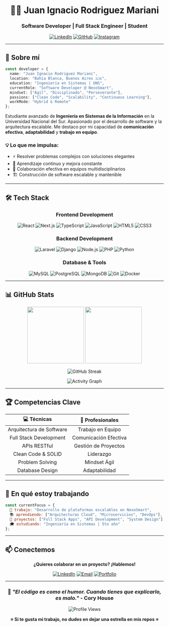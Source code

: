 <div align="center">

# 👨‍💻 Juan Ignacio Rodriguez Mariani

### Software Developer | Full Stack Engineer | Student

[![LinkedIn](https://img.shields.io/badge/LinkedIn-0077B5?style=for-the-badge&logo=linkedin&logoColor=white)]((https://www.linkedin.com/in/juan-ignacio-rodriguez-mariani/))
[![GitHub](https://img.shields.io/badge/GitHub-100000?style=for-the-badge&logo=github&logoColor=white)](https://github.com/JuanIRMariani)
[![Instagram](https://img.shields.io/badge/Instagram-E4405F?style=for-the-badge&logo=instagram&logoColor=white)](https://www.instagram.com/juanirmariani/)

</div>

---

## 🚀 Sobre mí

```typescript
const developer = {
  name: "Juan Ignacio Rodriguez Mariani",
  location: "Bahía Blanca, Buenos Aires 🇦🇷",
  education: "Ingeniería en Sistemas | UNS",
  currentRole: "Software Developer @ NexoSmart",
  mindset: ["Ágil", "Disciplinado", "Perseverante"],
  passions: ["Clean Code", "Scalability", "Continuous Learning"],
  workMode: "Hybrid & Remote"
};
```

Estudiante avanzado de **Ingeniería en Sistemas de la Información** en la Universidad Nacional del Sur. Apasionado por el desarrollo de software y la arquitectura escalable. Me destaco por mi capacidad de **comunicación efectiva**, **adaptabilidad** y **trabajo en equipo**.

### 💡 Lo que me impulsa:
- ⚡ Resolver problemas complejos con soluciones elegantes
- 🎯 Aprendizaje continuo y mejora constante
- 🤝 Colaboración efectiva en equipos multidisciplinarios
- 🏗️ Construcción de software escalable y mantenible

---

## 🛠️ Tech Stack

<div align="center">

### Frontend Development
![React](https://img.shields.io/badge/React-20232A?style=for-the-badge&logo=react&logoColor=61DAFB)
![Next.js](https://img.shields.io/badge/Next.js-000000?style=for-the-badge&logo=nextdotjs&logoColor=white)
![TypeScript](https://img.shields.io/badge/TypeScript-007ACC?style=for-the-badge&logo=typescript&logoColor=white)
![JavaScript](https://img.shields.io/badge/JavaScript-F7DF1E?style=for-the-badge&logo=javascript&logoColor=black)
![HTML5](https://img.shields.io/badge/HTML5-E34F26?style=for-the-badge&logo=html5&logoColor=white)
![CSS3](https://img.shields.io/badge/CSS3-1572B6?style=for-the-badge&logo=css3&logoColor=white)

### Backend Development
![Laravel](https://img.shields.io/badge/Laravel-FF2D20?style=for-the-badge&logo=laravel&logoColor=white)
![Django](https://img.shields.io/badge/Django-092E20?style=for-the-badge&logo=django&logoColor=white)
![Node.js](https://img.shields.io/badge/Node.js-339933?style=for-the-badge&logo=nodedotjs&logoColor=white)
![PHP](https://img.shields.io/badge/PHP-777BB4?style=for-the-badge&logo=php&logoColor=white)
![Python](https://img.shields.io/badge/Python-3776AB?style=for-the-badge&logo=python&logoColor=white)

### Database & Tools
![MySQL](https://img.shields.io/badge/MySQL-4479A1?style=for-the-badge&logo=mysql&logoColor=white)
![PostgreSQL](https://img.shields.io/badge/PostgreSQL-316192?style=for-the-badge&logo=postgresql&logoColor=white)
![MongoDB](https://img.shields.io/badge/MongoDB-47A248?style=for-the-badge&logo=mongodb&logoColor=white)
![Git](https://img.shields.io/badge/Git-F05032?style=for-the-badge&logo=git&logoColor=white)
![Docker](https://img.shields.io/badge/Docker-2496ED?style=for-the-badge&logo=docker&logoColor=white)

</div>

---

## 📊 GitHub Stats

<div align="center">

<img height="180em" src="https://github-readme-stats.vercel.app/api?username=JuanIRMariani&show_icons=true&theme=radical&include_all_commits=true&count_private=true&hide_border=true&bg_color=0D1117"/>

<img height="180em" src="https://github-readme-stats.vercel.app/api/top-langs/?username=JuanIRMariani&layout=compact&langs_count=8&theme=radical&hide_border=true&bg_color=0D1117"/>

</div>

<div align="center">

![GitHub Streak](https://github-readme-streak-stats.herokuapp.com/?user=JuanIRMariani&theme=radical&hide_border=true&background=0D1117)

</div>

<div align="center">

![Activity Graph](https://github-readme-activity-graph.vercel.app/graph?username=JuanIRMariani&theme=redical&hide_border=true&bg_color=0D1117&color=FF6B6B&line=FF6B6B&point=FFFFFF)

</div>

---

## 🏆 Competencias Clave

<div align="center">

| 💻 **Técnicas** | 🤝 **Profesionales** |
|:---:|:---:|
| Arquitectura de Software | Trabajo en Equipo |
| Full Stack Development | Comunicación Efectiva |
| APIs RESTful | Gestión de Proyectos |
| Clean Code & SOLID | Liderazgo |
| Problem Solving | Mindset Ágil |
| Database Design | Adaptabilidad |

</div>

---

## 🎯 En qué estoy trabajando

```javascript
const currentFocus = {
  💼 trabajo: "Desarrollo de plataformas escalables en NexoSmart",
  📚 aprendiendo: ["Arquitecturas Cloud", "Microservicios", "DevOps"],
  🔨 proyectos: ["Full Stack Apps", "API Development", "System Design"],
  🎓 estudiando: "Ingeniería en Sistemas | 5to año"
};
```

---

## 📫 Conectemos

<div align="center">

**¿Quieres colaborar en un proyecto? ¡Hablemos!**

[![LinkedIn](https://img.shields.io/badge/LinkedIn-Conectar-0077B5?style=for-the-badge&logo=linkedin&logoColor=white)]([tu-linkedin](https://www.linkedin.com/in/juan-ignacio-rodriguez-mariani/))
[![Email](https://img.shields.io/badge/Email-Contactar-D14836?style=for-the-badge&logo=gmail&logoColor=white)](juanirmariani@gmail.com)
[![Portfolio](https://img.shields.io/badge/Portfolio-Ver_Proyectos-000000?style=for-the-badge&logo=vercel&logoColor=white)](tu-portfolio)

</div>

---

<div align="center">

### 💭 *"El código es como el humor. Cuando tienes que explicarlo, es malo."* - Cory House

![Profile Views](https://komarev.com/ghpvc/?username=JuanIRMariani&color=blueviolet&style=for-the-badge)

**⭐ Si te gusta mi trabajo, no dudes en dejar una estrella en mis repos ⭐**

</div>
